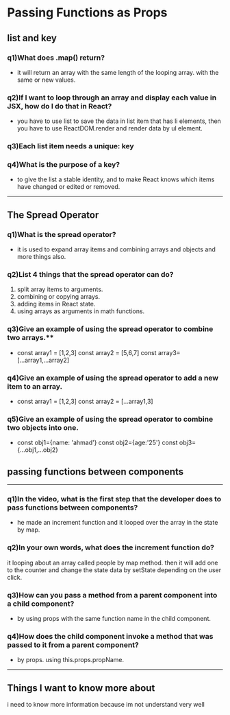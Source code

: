 # Passing Functions as Props
## list and key
### q1)What does .map() return?
- it will return an array with the same length of the looping array. with the same or new values.
### q2)If I want to loop through an array and display each value in JSX, how do I do that in React?
- you have to use list to save the data in list item that has li elements, then you have to use ReactDOM.render and render data by ul element.
### q3)Each list item needs a unique: key
### q4)What is the purpose of a key?
- to give the list a stable identity, and to make React knows which items have changed or edited or removed.

---

## The Spread Operator
### q1)What is the spread operator?
- it is used to expand array items and combining arrays and objects and more things also.
### q2)List 4 things that the spread operator can do?
1. split array items to arguments.
2. combining or copying arrays.
3. adding items in React state.
4. using arrays as arguments in math functions.
### q3)Give an example of using the spread operator to combine two arrays.** 

- const array1 = [1,2,3] const array2 = [5,6,7]   const array3=[...array1,...array2]

### **q4)Give an example of using the spread operator to add a new item to an array.**

- const array1 = [1,2,3] const array2 = [...array1,3]

### **q5)Give an example of using the spread operator to combine two objects into one.**

- const obj1={name: 'ahmad'} const obj2={age:'25'}   const obj3={...obj1,...obj2}

## passing functions between components

---

### **q1)In the video, what is the first step that the developer does to pass functions between components?**

- he made an increment function and it looped over the array in the state by map. 

### **q2)In your own words, what does the increment function do?**

it looping about an array called people by map method.
then it will add one to the counter and change the state data by setState depending on the user click. 

### **q3)How can you pass a method from a parent component into a child component?**

- by using props with the same function name in the child component. 

### **q4)How does the child component invoke a method that was passed to it from a parent component?**

- by props. using this.props.propName.

--- 

## Things I want to know more about
i need to know more information because im not understand very well
